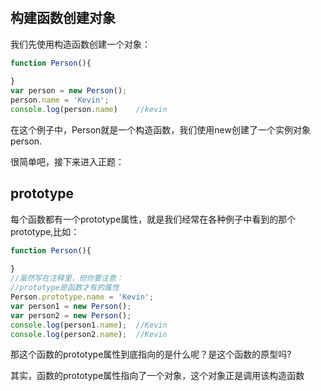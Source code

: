 # 



## 构建函数创建对象

我们先使用构造函数创建一个对象：

```js
function Person(){
  
}
var person = new Person();
person.name = 'Kevin';
console.log(person.name)	//kevin
```

在这个例子中，Person就是一个构造函数，我们使用new创建了一个实例对象person.

很简单吧，接下来进入正题：

## prototype

每个函数都有一个prototype属性，就是我们经常在各种例子中看到的那个prototype,比如：

```js
function Person(){
  
}
//虽然写在注释里，但你要注意：
//prototype是函数才有的属性
Person.prototype.name = 'Kevin';
var person1 = new Person();
var person2 = new Person();
console.log(person1.name);	//Kevin
console.log(person2.name);	//Kevin
```

那这个函数的prototype属性到底指向的是什么呢？是这个函数的原型吗?

其实，函数的prototype属性指向了一个对象，这个对象正是调用该构造函数